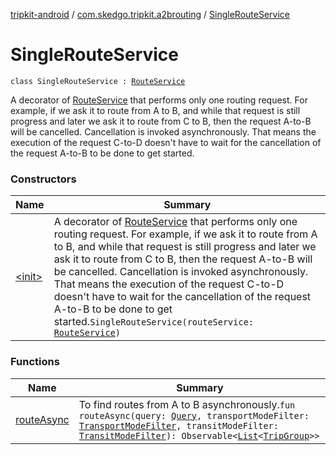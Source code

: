 [tripkit-android](../../index.md) / [com.skedgo.tripkit.a2brouting](../index.md) / [SingleRouteService](./index.md)

# SingleRouteService

`class SingleRouteService : `[`RouteService`](../-route-service/index.md)

A decorator of [RouteService](../-route-service/index.md) that performs only one routing request.
For example, if we ask it to route from A to B, and while that request
is still progress and later we ask it to route from C to B,
then the request A-to-B will be cancelled.
Cancellation is invoked asynchronously. That means the execution
of the request C-to-D doesn't have to wait for
the cancellation of the request A-to-B to be done to get started.

### Constructors

| Name | Summary |
|---|---|
| [&lt;init&gt;](-init-.md) | A decorator of [RouteService](../-route-service/index.md) that performs only one routing request. For example, if we ask it to route from A to B, and while that request is still progress and later we ask it to route from C to B, then the request A-to-B will be cancelled. Cancellation is invoked asynchronously. That means the execution of the request C-to-D doesn't have to wait for the cancellation of the request A-to-B to be done to get started.`SingleRouteService(routeService: `[`RouteService`](../-route-service/index.md)`)` |

### Functions

| Name | Summary |
|---|---|
| [routeAsync](route-async.md) | To find routes from A to B asynchronously.`fun routeAsync(query: `[`Query`](../../com.skedgo.android.common.model/-query/index.md)`, transportModeFilter: `[`TransportModeFilter`](../../com.skedgo.tripkit/-transport-mode-filter/index.md)`, transitModeFilter: `[`TransitModeFilter`](../../com.skedgo.tripkit/-transit-mode-filter/index.md)`): Observable<`[`List`](https://kotlinlang.org/api/latest/jvm/stdlib/kotlin.collections/-list/index.html)`<`[`TripGroup`](../../skedgo.tripkit.routing/-trip-group/index.md)`>>` |

